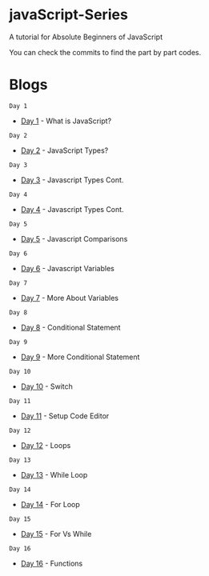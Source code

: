 # javaScript-Series
A tutorial for Absolute Beginners of JavaScript

You can check the commits to find the part by part codes.

# Blogs
```
Day 1
```
* [Day 1](https://blog.nerdjfpb.com/javascript-part-1/) - What is JavaScript?

```
Day 2
```
* [Day 2](https://blog.nerdjfpb.com/javascript-part-2/) - JavaScript Types?
```
Day 3
```
* [Day 3](https://blog.nerdjfpb.com/javascript-part-3/) - Javascript Types Cont.
```
Day 4
```
* [Day 4](https://blog.nerdjfpb.com/javascript-part-4/) - Javascript Types Cont.
```
Day 5
```
* [Day 5](https://blog.nerdjfpb.com/javascript-part-5/) - Javascript Comparisons
```
Day 6
```
* [Day 6](https://blog.nerdjfpb.com/javascript-part-6/) - Javascript Variables
```
Day 7
```
* [Day 7](https://blog.nerdjfpb.com/javascript-part-7/) - More About Variables
```
Day 8
```
* [Day 8](https://blog.nerdjfpb.com/javascript-part-8/) - Conditional Statement
```
Day 9
```
* [Day 9](https://blog.nerdjfpb.com/javascript-part-9/) - More Conditional Statement
```
Day 10
```
* [Day 10](https://blog.nerdjfpb.com/javascript-part-10/) - Switch
```
Day 11
```
* [Day 11](https://blog.nerdjfpb.com/javascript-part-11/) - Setup Code Editor
```
Day 12
```
* [Day 12](https://blog.nerdjfpb.com/javascript-part-12/) - Loops
```
Day 13
```
* [Day 13](https://blog.nerdjfpb.com/javascript-part-13/) - While Loop
```
Day 14
```
* [Day 14](https://blog.nerdjfpb.com/javascript-part-14/) - For Loop
```
Day 15
```
* [Day 15](https://blog.nerdjfpb.com/javascript-part-15/) - For Vs While
```
Day 16
```
* [Day 16](https://blog.nerdjfpb.com/javascript-part-16/) - Functions